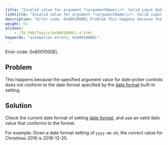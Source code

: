 ```yaml
--- 
title: "Invalid value for argument *<argumentName\\>*. Valid input data must conform to the default format *<value\\>*, or the format specified by the 'date format' built-in setting."
linktitle: "Invalid value for argument *<argumentName\\>*. Valid input data must conform to the default format *<value\\>*, or the format specified by the 'date format' built-in setting."
description: "Error code: 0x8001000EL Problem This happens because the specified argument value for date picker controls does not conform to the date format specified by the date format built-in setting. Solution ..."
weight: 51
aliases: 
    - /TA_FAQ/Topics/0x8001000EL-4.html
keywords: "automation errors, 0x8001000EL"
---
```


Error code: 0x8001000EL

## Problem

This happens because the specified argument value for date picker controls does not conform to the date format specified by the [date format](/TA_Automation/Topics/bis_date_format.html) built-in setting.

## Solution

Check the current date format of setting [date format](/TA_Automation/Topics/bis_date_format.html), and use an valid date value that conforms to the format.

For example: Given a date format setting of `yyyy-mm-dd`, the correct value for Christmas 2016 is 2016-12-25.




